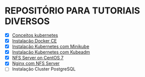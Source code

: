 # REPOSITÓRIO PARA TUTORIAIS DIVERSOS

- [x] [Conceitos kubernetes](https://github.com/galenothiago/tutoriais/blob/master/conceitos-kubernetes.md)
- [x] [Instalação Docker CE](https://github.com/galenothiago/tutoriais/blob/master/docker.md)
- [x] [Instalação Kubernetes com Minikube](https://github.com/galenothiago/tutoriais/blob/master/minikube.md)
- [x] [Instalação Kubernetes com Kubeadm](https://github.com/galenothiago/tutoriais/blob/master/kubeadm.md)
- [x] [NFS Server on CentOS 7](https://github.com/galenothiago/tutoriais/blob/master/nfs-server.md)
- [x] [Nginx com NFS Server](https://github.com/galenothiago/tutoriais/blob/master/nginx-nfs.md)
- [ ] Instalação Cluster PostgreSQL
